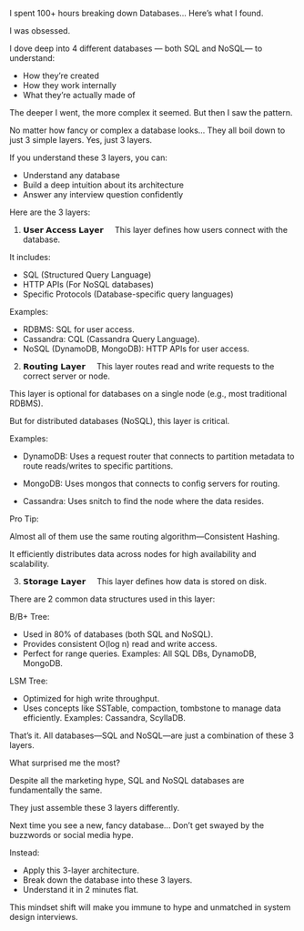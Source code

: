 
I spent 100+ hours breaking down Databases... Here’s what I found.

I was obsessed.

I dove deep into 4 different databases — both SQL and NoSQL— to understand:

- How they’re created
- How they work internally
- What they’re actually made of

The deeper I went, the more complex it seemed.
But then I saw the pattern.

No matter how fancy or complex a database looks...
They all boil down to just 3 simple layers.
Yes, just 3 layers.

If you understand these 3 layers, you can:
- Understand any database
- Build a deep intuition about its architecture
- Answer any interview question confidently

Here are the 3 layers:

1. 𝗨𝘀𝗲𝗿 𝗔𝗰𝗰𝗲𝘀𝘀 𝗟𝗮𝘆𝗲𝗿
   
This layer defines how users connect with the database.

It includes:
- SQL (Structured Query Language)
- HTTP APIs (For NoSQL databases)
- Specific Protocols (Database-specific query languages)

Examples:
- RDBMS: SQL for user access.
- Cassandra: CQL (Cassandra Query Language).
- NoSQL (DynamoDB, MongoDB): HTTP APIs for user access.

2. 𝗥𝗼𝘂𝘁𝗶𝗻𝗴 𝗟𝗮𝘆𝗲𝗿
   
This layer routes read and write requests to the correct server or node.

This layer is optional for databases on a single node (e.g., most traditional RDBMS).

But for distributed databases (NoSQL), this layer is critical.

Examples:

- DynamoDB: Uses a request router that connects to partition metadata to route reads/writes to specific partitions.

- MongoDB: Uses mongos that connects to config servers for routing.

- Cassandra: Uses snitch to find the node where the data resides.

Pro Tip:

Almost all of them use the same routing algorithm—Consistent Hashing.

It efficiently distributes data across nodes for high availability and scalability.

3. 𝗦𝘁𝗼𝗿𝗮𝗴𝗲 𝗟𝗮𝘆𝗲𝗿
   
This layer defines how data is stored on disk.

There are 2 common data structures used in this layer:

B/B+ Tree:
- Used in 80% of databases (both SQL and NoSQL).
- Provides consistent O(log n) read and write access.
- Perfect for range queries.
Examples: All SQL DBs, DynamoDB, MongoDB.

LSM Tree:
- Optimized for high write throughput.
- Uses concepts like SSTable, compaction, tombstone to manage data efficiently.
Examples: Cassandra, ScyllaDB.


That’s it.
All databases—SQL and NoSQL—are just a combination of these 3 layers.

What surprised me the most?

Despite all the marketing hype, SQL and NoSQL databases are fundamentally the same.

They just assemble these 3 layers differently.

Next time you see a new, fancy database...
Don’t get swayed by the buzzwords or social media hype.

Instead:
- Apply this 3-layer architecture.
- Break down the database into these 3 layers.
- Understand it in 2 minutes flat.

This mindset shift will make you immune to hype and unmatched in system design interviews.
